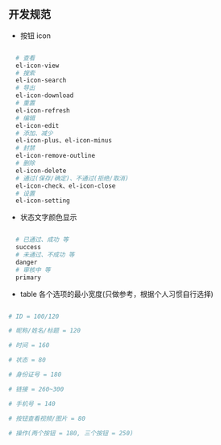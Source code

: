 <!--
 * @Author: wangshengxian
 * @Date: 2020-10-09 10:54:05
 * @LastEditors: wangshengxian
 * @LastEditTime: 2020-10-14 16:12:18
 * @Desc: 开发文档
-->

## 开发规范

- 按钮 icon

```bash

  # 查看
  el-icon-view
  # 搜索
  el-icon-search
  # 导出
  el-icon-download
  # 重置
  el-icon-refresh
  # 编辑
  el-icon-edit
  # 添加、减少
  el-icon-plus、el-icon-minus
  # 封禁
  el-icon-remove-outline
  # 删除
  el-icon-delete
  # 通过(保存/确定)、不通过(拒绝/取消)
  el-icon-check、el-icon-close
  # 设置
  el-icon-setting


```

- 状态文字颜色显示

```bash

  # 已通过、成功 等
  success
  # 未通过、不成功 等
  danger
  # 审核中 等
  primary

```

- table 各个选项的最小宽度(只做参考，根据个人习惯自行选择)

```bash

# ID = 100/120

# 昵称/姓名/标题 = 120

# 时间 = 160

# 状态 = 80

# 身份证号 = 180

# 链接 = 260~300

# 手机号 = 140

# 按钮查看视频/图片 = 80

# 操作(两个按钮 = 180, 三个按钮 = 250)

```
